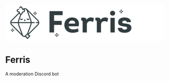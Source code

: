 ![Ferris Banner](https://github.com/darling/Ferris/blob/master/docs/FerrisBanner.png?raw=true)

# Ferris

A moderation Discord bot
